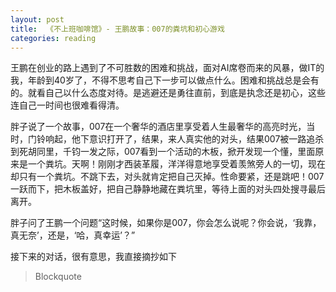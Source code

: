 ```yaml
---
layout: post
title:  《不上班咖啡馆》- 王鹏故事：007的粪坑和初心游戏
categories: reading
---
```


王鹏在创业的路上遇到了不可胜数的困难和挑战，面对AI席卷而来的风暴，做IT的我，年龄到40岁了，不得不思考自己下一步可以做点什么。困难和挑战总是会有的。就看自己以什么态度对待。是逃避还是勇往直前，到底是执念还是初心，这些连自己一时间也很难看得清。

胖子说了一个故事，007在一个奢华的酒店里享受着人生最奢华的高亮时光，当时，门铃响起，他下意识打开了，结果，来人真实他的对头，结果007被一路追杀到死胡同里，千钧一发之际，007看到一个活动的木板，掀开发现一个懂，里面原来是一个粪坑。天啊！刚刚才西装革履，洋洋得意地享受着羡煞旁人的一切，现在却只有一个粪坑。不跳下去，对头就肯定把自己灭掉。性命要紧，还是跳吧！007一跃而下，把木板盖好，把自己静静地藏在粪坑里，等待上面的对头四处搜寻最后离开。

胖子问了王鹏一个问题“这时候，如果你是007，你会怎么说呢？你会说，‘我靠，真无奈’，还是，‘哈，真幸运’？​”

接下来的对话，很有意思，我直接摘抄如下

> Blockquote


<!--stackedit_data:
eyJoaXN0b3J5IjpbMjEwMjY1NTk3MywtMzU5MzI4MzI3LC0xMz
cwMzA0Mzk3LDEwMTg0NDg3MTYsNDQ1MjcyMzkxXX0=
-->